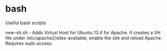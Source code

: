 bash
====

Useful bash scripts

new-vh.sh - Adds Virtusl Host for Ubuntu 13.4 for Apache. It creates a VH file under /etc/apache2/sites-available, enable the site and reload Apache. Requires sudo access.
